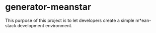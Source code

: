 # generator-meanstar

This purpose of this project is to let developers create a simple m*ean-stack development environment.
